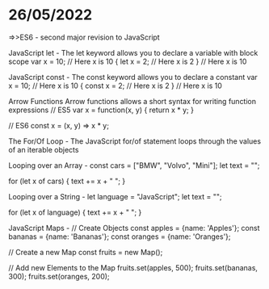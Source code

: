 # 26/05/2022
 
=>>ES6 -
second major revision to JavaScript

JavaScript let -
The let keyword allows you to declare a variable with block scope
var x = 10;
// Here x is 10
{
  let x = 2;
  // Here x is 2
}
// Here x is 10

JavaScript const -
The const keyword allows you to declare a constant
var x = 10;
// Here x is 10
{
  const x = 2;
  // Here x is 2
}
// Here x is 10

Arrow Functions
Arrow functions allows a short syntax for writing function expressions
// ES5
var x = function(x, y) {
   return x * y;
}

// ES6
const x = (x, y) => x * y;

The For/Of Loop -
The JavaScript for/of statement loops through the values of an iterable objects

Looping over an Array -
const cars = ["BMW", "Volvo", "Mini"];
let text = "";

for (let x of cars) {
  text += x + " ";
}

Looping over a String -
let language = "JavaScript";
let text = "";

for (let x of language) {
    text += x + " ";
}

JavaScript Maps -
// Create Objects
const apples = {name: 'Apples'};
const bananas = {name: 'Bananas'};
const oranges = {name: 'Oranges'};

// Create a new Map
const fruits = new Map();

// Add new Elements to the Map
fruits.set(apples, 500);
fruits.set(bananas, 300);
fruits.set(oranges, 200);


